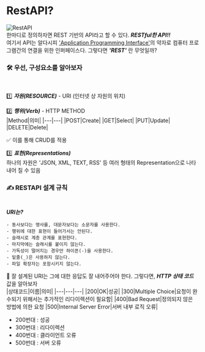 # RestAPI?
![RestAPI](https://gmlwjd9405.github.io/images/network/restapi.png)<br>
 한마디로 정의하자면 REST 기반의 API라고 할 수 있다. ***RESTful한 API!!*** <br>여기서 API는 알다시피 <u>'Application Programming Interface'</u>의 약자로 컴퓨터 프로그램간의 연결을 위한 인퍼페이스다. 그렇다면 ***'REST'*** 란 무엇일까?<br>
<h3>🛠 우선, 구성요소를 알아보자</h3><br>

1️⃣ ***자원(RESOURCE)*** - URI (인터넷 상 자원의 위치)<br>

2️⃣ ***행위(Verb)*** - HTTP METHOD<br>
|Method|의미|
|---|---|
|POST|Create|
|GET|Select|
|PUT|Update|
|DELETE|Delete|<br>

✅ 이를 통해 CRUD를 적용<br>

3️⃣ ***표현(Representations)***<br>
 하나의 자원은 'JSON, XML, TEXT, RSS' 등 여러 형태의 Representation으로 나타내어 질 수 있음<br>

 ### ✍ RESTAPI 설계 규칙<br><br>
***URI는?***
```
- 동사보다는 명사를, 대문자보다는 소문자를 사용한다. 
- 행위에 대한 표현이 들어가서는 안된다.
- 슬래시로 계층 관계를 표현한다.
- 마지막에는 슬래시를 붙이지 않는다.
- 가독성이 떨어지는 경우만 하이픈(-)을 사용한다.
- 밑줄(_)은 사용하지 않는다.
- 파일 확장자는 포함시키지 않는다.
```

🎯 잘 설계된 URI는 그에 대한 응답도 잘 내어주어야 한다. 그렇다면, ***HTTP 상태 코드***  값을 알아보자<br>
|상태코드|이름|의미|
|---|---|---|
|200|OK|성공|
|300|Multiple Choice|요청이 완수되기 위해서는 추가적인 리다이렉션이 필요함|
|400|Bad Request|정의되지 않은 방법에 의한 요청
|500|Internal Server Error|서버 내부 로직 오류|

- 200번대 : 성공
- 300번대 : 리다이렉션
- 400번대 : 클라이언트 오류
- 500번대 : 서버 오류


